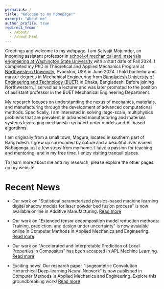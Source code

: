 ```yaml
---
permalink: /
title: "Welcome to my homepage!"
excerpt: "About me"
author_profile: true
redirect_from: 
  - /about/
  - /about.html
---
```

Greetings and welcome to my webpage. I am Satyajit Mojumder, an incoming assistant professor in [school of mechanical and materials engineering at Washington State University](https://mme.wsu.edu) with a start date of Fall 2024. I completed my PhD in Theoretical and Applied Mechanics Program at [Northwestern University](https://www.northwestern.edu/), Evanston, USA in June 2024. I hold bachelor and master degrees in Mechanical Engineering from [Bangladesh University of Engineering and Technology (BUET)](https://www.buet.ac.bd/web/) in Dhaka, Bangladesh. Before joining Northwestern, I served as a lecturer and was later promoted to the position of assistant professor in the BUET Mechanical Engineering Department. 

My research focuses on understanding the nexus of mechanics, materials, and manufacturing through the development of advanced computational methods. Specifically, I am interested in solving large-scale, multiphysics problems that are prevalent in advanced manufacturing and materials systems leveraging mechanistic reduced-order models and AI-based algortihms. 

I am originally from a small town, Magura, located in southern part of Bangladesh. I grew up surrounded by nature and a beautiful river named Nabaganga just a few steps from my home. I have a passion for teaching and mentoring, and in my free time, I enjoy visiting tranquil places.

To learn more about me and my research, please explore the other pages on my website.

Recent News
======
- Our work on "Statistical parameterized physics-based machine learning digital shadow models for laser powder bed fusion process" is now available online in Additive Manufacturing. [Read more](https://www.sciencedirect.com/science/article/pii/S2214860424002604)
  
- Our work on "Extended tensor decomposition model reduction methods: Training, prediction, and design under uncertainty" is now avaialble online in Computer Methods in Applied Mechanics and Engineering. [Read more](https://authors.elsevier.com/c/1i2M6AQEJ1KyQ)

- Our work on "Accelerated and Interpretable Prediction of Local Properties in Composites" has been accepted in APL Machine Learning. [Read more](https://pubs.aip.org/aip/aml/article/1/3/036112/2911650)

- Exciting news! Our research paper "Isogeometric Convolution Hierarchical Deep-learning Neural Network" is now published in Computer Methods in Applied Mechanics and Engineering. Explore this groundbreaking work! [Read more](https://www.sciencedirect.com/science/article/pii/S0045782523004802)
